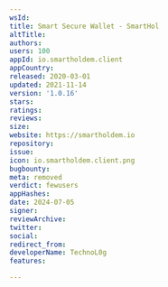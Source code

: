 ```yaml
---
wsId: 
title: Smart Secure Wallet - SmartHol
altTitle: 
authors: 
users: 100
appId: io.smartholdem.client
appCountry: 
released: 2020-03-01
updated: 2021-11-14
version: '1.0.16'
stars: 
ratings: 
reviews: 
size: 
website: https://smartholdem.io
repository: 
issue: 
icon: io.smartholdem.client.png
bugbounty: 
meta: removed
verdict: fewusers
appHashes: 
date: 2024-07-05
signer: 
reviewArchive: 
twitter: 
social: 
redirect_from: 
developerName: TechnoL0g
features: 

---
```



